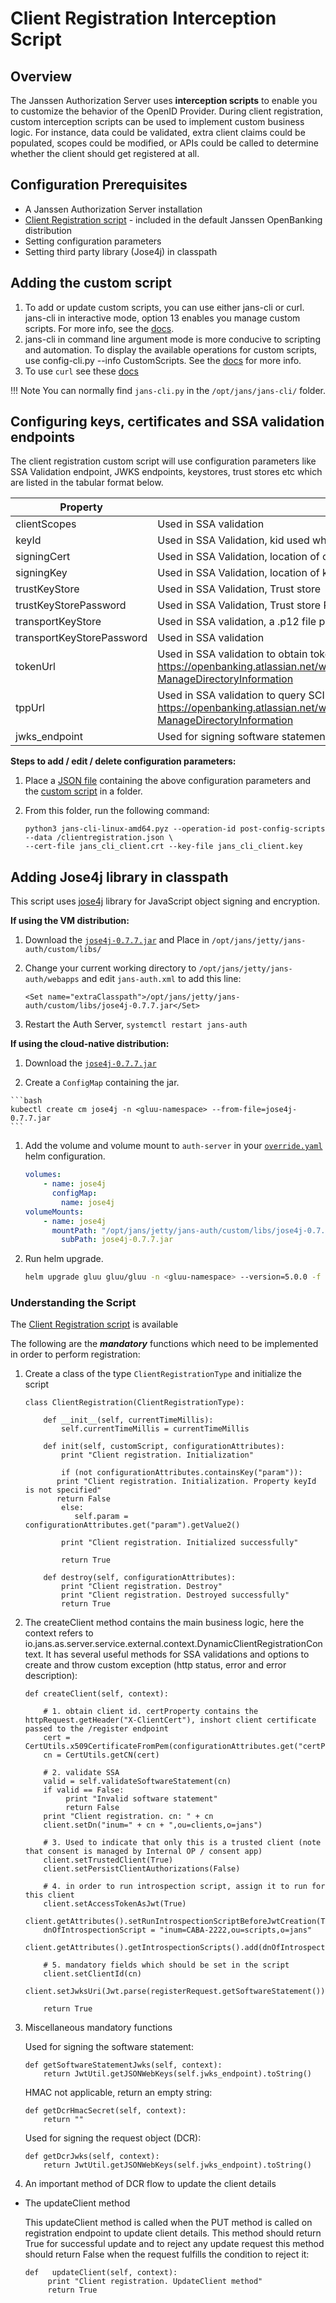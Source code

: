 # Client Registration Interception Script

## Overview
The Janssen Authorization Server uses **interception scripts** to enable you to customize the behavior of the OpenID Provider. During client registration, custom interception scripts can be used to implement custom business logic. For instance, data could be validated, extra client claims could be populated, scopes could be modified, or APIs could be called to determine whether the client should get registered at all.

## Configuration Prerequisites
- A Janssen Authorization Server installation
- [Client Registration script](https://github.com/JanssenProject/jans/blob/vreplace-janssen-version/jans-linux-setup/jans_setup/openbanking/static/extension/client_registration/Registration.py) - included in the default Janssen OpenBanking distribution
- Setting configuration parameters
- Setting third party library (Jose4j) in classpath 
 
## Adding the custom script

1. To add or update custom scripts, you can use either jans-cli or curl. jans-cli in interactive mode, option 13 enables you manage custom scripts. For more info, see the [docs](https://github.com/JanssenProject/home/wiki/Custom-Scripts-using-jans-cli).
1. jans-cli in command line argument mode is more conducive to scripting and automation. To display the available operations for custom scripts, use config-cli.py --info CustomScripts. See the [docs](../../../admin/config-guide/jans-cli/index.md) for more info.
1. To use `curl` see these [docs](../../../admin/config-guide/curl.md)

!!! Note
    You can normally find `jans-cli.py` in the `/opt/jans/jans-cli/` folder. 

## Configuring keys, certificates and SSA validation endpoints

The client registration custom script will use configuration parameters like SSA Validation endpoint, JWKS endpoints, keystores, trust stores etc which are listed in the tabular format below.

|	Property	|	Description	|	Example		|
|-----------------------|---------------|-----------------------|
|clientScopes           |Used in SSA validation|ASPSPReadAccess AuthoritiesReadAccess TPPReadAccess|
|keyId                  |Used in SSA Validation, kid used while encoding a JWT sent to token URL     | XkwIzWy44xWSlcWnMiEc8iq9s2G|
|signingCert            |Used in SSA Validation, location of cert used for signing |/etc/certs/obieDir/obsigning-axV5umCvTMBMjPwjFQgEvb_NO_UPLOAD.key		|
|signingKey             |Used in SSA Validation, location of key used for signing |/etc/certs/obieDir/obsigning-axV5umCvTMBMjPwjFQgEvb_NO_UPLOAD.key		|
|trustKeyStore          |Used in SSA Validation, Trust store |/etc/certs/obieDir/ob_transport_root.p12|
|trustKeyStorePassword  |Used in SSA Validation, Trust store Password, currently plaintext, but should be encrypted|abcdefg|
|transportKeyStore      |Used in SSA validation, a .p12 file presented by AS to the token URL |/etc/certs/obieDir/axv5umcvtmbmjpwjfqgevb_openbanking_pre_production_issuing_ca_.p12		|
|transportKeyStorePassword      |Used in SSA validation |abcdefg		|
|tokenUrl|Used in SSA validation to obtain token to query SCIM endpoint. Details here - https://openbanking.atlassian.net/wiki/spaces/DZ/pages/1150124033/Directory+2.0+Technical+Overview+v1.5#Directory2.0TechnicalOverviewv1.5-ManageDirectoryInformation |https://matls-sso.openbankingtest.org.uk/as/token.oauth2|
|tppUrl|Used in SSA validation to query SCIM endpoint. Details here - https://openbanking.atlassian.net/wiki/spaces/DZ/pages/1150124033/Directory+2.0+Technical+Overview+v1.5#Directory2.0TechnicalOverviewv1.5-ManageDirectoryInformation |https://matls-api.openbankingtest.org.uk/scim/v2/OBThirdPartyProviders/|
|jwks_endpoint |Used for signing software statement and request object for DCR|https://keystore.openbankingtest.org.uk/keystore/openbanking.jwks|
  
**Steps to add / edit / delete configuration parameters:**

1. Place a [JSON file](https://github.com/JanssenProject/jans-setup/blob/openbank/static/extension/client_registration/clientregistration.json) containing the above configuration parameters and the [custom script](https://github.com/JanssenProject/jans-setup/blob/openbank/static/extension/client_registration/Registration.py) in a folder. 

1. From this folder, run the following command: 

    ```
    python3 jans-cli-linux-amd64.pyz --operation-id post-config-scripts --data /clientregistration.json \
    --cert-file jans_cli_client.crt --key-file jans_cli_client.key
    ```

## Adding Jose4j library in classpath

This script uses [jose4j](https://bitbucket.org/b_c/jose4j/wiki/Home) library for JavaScript object signing and encryption.

**If using the VM distribution:**

1. Download the [`jose4j-0.7.7.jar`](https://bitbucket.org/b_c/jose4j/downloads/) and  Place  in `/opt/jans/jetty/jans-auth/custom/libs/`

1. Change your current working directory to `/opt/jans/jetty/jans-auth/webapps` and edit `jans-auth.xml` to add this line:  
 
    ```
    <Set name="extraClasspath">/opt/jans/jetty/jans-auth/custom/libs/jose4j-0.7.7.jar</Set>
    ```

1. Restart the Auth Server, `systemctl restart jans-auth` 

**If using the cloud-native distribution:**

1.  Download the [`jose4j-0.7.7.jar`](https://bitbucket.org/b_c/jose4j/downloads/)

1.   Create a `ConfigMap` containing the jar.

    ```bash
    kubectl create cm jose4j -n <gluu-namespace> --from-file=jose4j-0.7.7.jar
    ```

1. Add the volume and volume mount to `auth-server` in your [`override.yaml`](https://gluu.org/docs/openbanking/install-cn/#helm-valuesyaml) helm configuration.

    ```yaml
    volumes:
        - name: jose4j
          configMap:
            name: jose4j
    volumeMounts:
        - name: jose4j
          mountPath: "/opt/jans/jetty/jans-auth/custom/libs/jose4j-0.7.7.jar"
            subPath: jose4j-0.7.7.jar
    ```

1.  Run helm upgrade.

    ```bash
    helm upgrade gluu gluu/gluu -n <gluu-namespace> --version=5.0.0 -f override.yaml
    ```       
       
### Understanding the Script

The [Client Registration script](https://github.com/JanssenProject/jans-setup/blob/openbank/static/extension/client_registration/Registration.py) is available

The following are the ***mandatory*** functions which need to be implemented in order to perform registration:

1. Create a class of the type ```ClientRegistrationType``` and initialize the script

    ```python3
    class ClientRegistration(ClientRegistrationType):

        def __init__(self, currentTimeMillis):
            self.currentTimeMillis = currentTimeMillis
    
        def init(self, customScript, configurationAttributes):
            print "Client registration. Initialization"
 
            if (not configurationAttributes.containsKey("param")):
	       print "Client registration. Initialization. Property keyId is not specified"
	       return False
            else: 
               self.param = configurationAttributes.get("param").getValue2() 
            
            print "Client registration. Initialized successfully"
   
            return True

        def destroy(self, configurationAttributes):
            print "Client registration. Destroy"
            print "Client registration. Destroyed successfully"
            return True
    ```

2. The createClient method contains the main business logic, here the context refers to io.jans.as.server.service.external.context.DynamicClientRegistrationContext. It has several useful methods for SSA validations and options to create and throw custom exception (http status, error and error description):

    ```python3
    def createClient(self, context):

        # 1. obtain client id. certProperty contains the httpRequest.getHeader("X-ClientCert"), inshort client certificate passed to the /register endpoint
        cert = CertUtils.x509CertificateFromPem(configurationAttributes.get("certProperty").getValue1())
        cn = CertUtils.getCN(cert)

        # 2. validate SSA 
        valid = self.validateSoftwareStatement(cn)
        if valid == False:
             print "Invalid software statement"
             return False
        print "Client registration. cn: " + cn
        client.setDn("inum=" + cn + ",ou=clients,o=jans")

        # 3. Used to indicate that only this is a trusted client (note that consent is managed by Internal OP / consent app)
        client.setTrustedClient(True)
        client.setPersistClientAuthorizations(False)

        # 4. in order to run introspection script, assign it to run for this client
        client.setAccessTokenAsJwt(True)
        client.getAttributes().setRunIntrospectionScriptBeforeJwtCreation(True)  
        dnOfIntrospectionScript = "inum=CABA-2222,ou=scripts,o=jans"
        client.getAttributes().getIntrospectionScripts().add(dnOfIntrospectionScript)
        
        # 5. mandatory fields which should be set in the script
        client.setClientId(cn)
        client.setJwksUri(Jwt.parse(registerRequest.getSoftwareStatement()).getClaims().getClaimAsString("org_jwks_endpoint"))
        
        return True 
    ```

3. Miscellaneous mandatory functions

   Used for signing the software statement:
    
   ```python3
   def getSoftwareStatementJwks(self, context):
       return JwtUtil.getJSONWebKeys(self.jwks_endpoint).toString()
   ```

   HMAC not applicable, return an empty string:  
 
   ```python3
   def getDcrHmacSecret(self, context):
       return ""
   ```    

   Used for signing the request object (DCR): 
    
   ```python3
   def getDcrJwks(self, context):
       return JwtUtil.getJSONWebKeys(self.jwks_endpoint).toString()
   ```

4. An important method of DCR flow to update the client details 

* The updateClient method

  This updateClient method is called when the PUT method is called on registration endpoint to update client details. This method should return True for successful update and to reject any update request this method should return False when the request fulfills the condition to reject it:

    
   ```python3
   def   updateClient(self, context):
        print "Client registration. UpdateClient method"
        return True
   ```
